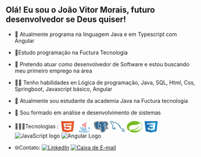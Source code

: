 ## Olá! Eu sou o João Vitor Morais, futuro desenvolvedor se Deus quiser!

- 🔭 Atualmente programa na linguagem Java e em Typescript com Angular
- 🌱Estudo programação na Fuctura Tecnologia
- 👯 Pretendo atuar como desenvolvedor de Software e estou buscando meu primeiro emprego na área
- 🤹🏼 Tenho habilidades en Lógica de programação, Java, SQL, Html, Css, Springboot, Javascript básico, Angular
- 🤔 Atualmente sou estudante da academia Java na Fuctura tecnologia
- 💬 Sou formado em análise e desenvolvimento de sistemas
- 🧑🏻‍💻Tecnologias : <img align="center" alt="Rafa-HTML" height="30" width="40" src="https://raw.githubusercontent.com/devicons/devicon/master/icons/html5/html5-original.svg">    <img align="center" alt="Rafa-Java" height="30" width="40" src="https://raw.githubusercontent.com/devicons/devicon/master/icons/java/java-original.svg">  <img align="center" alt="PostgreSQL" height="30" width="40" src="https://raw.githubusercontent.com/devicons/devicon/master/icons/postgresql/postgresql-original.svg">  <img align="center" alt="MySQL" height="30" width="40" src="https://raw.githubusercontent.com/devicons/devicon/master/icons/mysql/mysql-original.svg">  <img align="center" alt="Spring Boot" height="30" width="40" src="https://raw.githubusercontent.com/devicons/devicon/master/icons/spring/spring-original.svg">  <img align="center" alt="CSS3" height="30" width="40" src="https://raw.githubusercontent.com/devicons/devicon/master/icons/css3/css3-original.svg">  <img src="https://upload.wikimedia.org/wikipedia/commons/6/6a/JavaScript-logo.png" alt="JavaScript logo" width="35" height="35">  <img src="https://angular.io/assets/images/logos/angular/angular.png" alt="Angular Logo" width="40">




- 🌐Contato: [![LinkedIn](https://img.shields.io/badge/LinkedIn-blue?logo=linkedin&logoColor=white&style=for-the-badge)](https://www.linkedin.com/in/jo%C3%A3o-vitor-morais-4862112a7/)   <a href="mailto:joao.vpereira@ficr.edu.br">
    <img src="https://upload.wikimedia.org/wikipedia/commons/thumb/4/4e/Mail_%28iOS%29.svg/120px-Mail_%28iOS%29.svg.png" alt="Caixa de E-mail" width="35" height="35">
</a>








         
          

